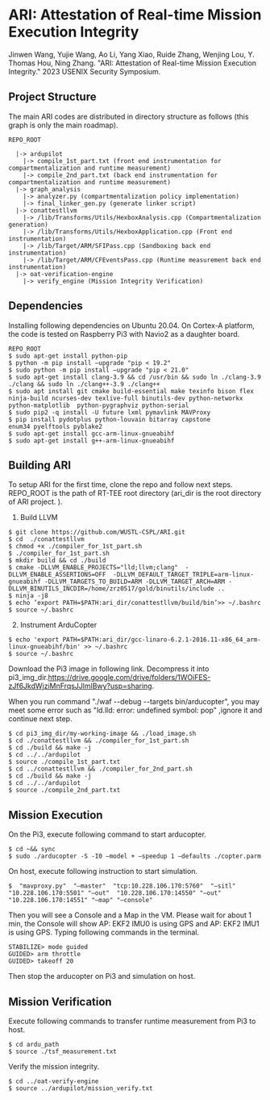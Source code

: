 
# ARI: Attestation of Real-time Mission Execution Integrity

Jinwen Wang, Yujie Wang, Ao Li, Yang Xiao, Ruide Zhang, Wenjing Lou, Y. Thomas Hou, Ning Zhang. "ARI: Attestation of Real-time Mission Execution Integrity." 2023 USENIX Security Symposium.

## Project Structure
The main ARI codes are distributed in directory structure as follows (this graph is only the main roadmap).
```
REPO_ROOT

  |-> ardupilot
    |-> compile_1st_part.txt (front end instrumentation for compartmentalization and runtime measurement)
    |-> compile_2nd_part.txt (back end instrumentation for compartmentalization and runtime measurement)
  |-> graph_analysis
    |-> analyzer.py (compartmentalization policy implementation)
    |-> final_linker_gen.py (generate linker script)
  |-> conattestllvm
    |-> /lib/Transforms/Utils/HexboxAnalysis.cpp (Compartmentalization generation)
    |-> /lib/Transforms/Utils/HexboxApplication.cpp (Front end instrumentation)
    |-> /lib/Target/ARM/SFIPass.cpp (Sandboxing back end instrumentation)
    |-> /lib/Target/ARM/CFEventsPass.cpp (Runtime measurement back end instrumentation)    
  |-> oat-verification-engine
    |-> verify_engine (Mission Integrity Verification)
```
## Dependencies
Installing following dependencies on Ubuntu 20.04. On Cortex-A platform, the code is tested on Raspberry Pi3 with Navio2 as a daughter board.
```
REPO_ROOT
$ sudo apt-get install python-pip  
$ python -m pip install –upgrade "pip < 19.2"  
$ sudo python -m pip install –upgrade "pip < 21.0"  
$ sudo apt-get install clang-3.9 && cd /usr/bin && sudo ln ./clang-3.9 ./clang && sudo ln ./clang++-3.9 ./clang++  
$ sudo apt install git cmake build-essential make texinfo bison flex ninja-build ncurses-dev texlive-full binutils-dev python-networkx  python-matplotlib  python-pygraphviz python-serial  
$ sudo pip2 -q install -U future lxml pymavlink MAVProxy  
$ pip install pydotplus python-louvain bitarray capstone  
enum34 pyelftools pyblake2  
$ sudo apt-get install gcc-arm-linux-gnueabihf
$ sudo apt-get install g++-arm-linux-gnueabihf
```
## Building ARI
To setup ARI for the first time, clone the repo and follow next steps. REPO_ROOT is the path of RT-TEE root directory (ari_dir  is the root directory of ARI project. ).
1. Build LLVM
```
$ git clone https://github.com/WUSTL-CSPL/ARI.git  
$ cd  ./conattestllvm 
$ chmod +x ./compiler_for_1st_part.sh  
$ ./compiler_for_1st_part.sh  
$ mkdir build && cd ./build  
$ cmake -DLLVM_ENABLE_PROJECTS="lld;llvm;clang"  -DLLVM_ENABLE_ASSERTIONS=OFF  -DLLVM_DEFAULT_TARGET_TRIPLE=arm-linux-gnueabihf -DLLVM_TARGETS_TO_BUILD=ARM -DLLVM_TARGET_ARCH=ARM -DLLVM_BINUTILS_INCDIR=/home/zrz0517/gold/binutils/include ..  
$ ninja -j8  
$ echo ’export PATH=$PATH:ari_dir/conattestllvm/build/bin’>> ~/.bashrc  
$ source ~/.bashrc
```

2. Instrument ArduCopter
 
```
$ echo 'export PATH=$PATH:ari_dir/gcc-linaro-6.2.1-2016.11-x86_64_arm-linux-gnueabihf/bin' >> ~/.bashrc
$ source ~/.bashrc
```
Download the Pi3 image in following link. Decompress it into  pi3_img_dir.https://drive.google.com/drive/folders/1WOiFES-zJf6JkdWjziMnFrqsJJlmlBwy?usp=sharing.  

When you run command "./waf --debug --targets bin/arducopter", you may meet some error such as "ld.lld: error: undefined symbol: pop" ,ignore it and continue next step.
```
$ cd pi3_img_dir/my-working-image && ./load_image.sh
$ cd ./conattestllvm && ./compiler_for_1st_part.sh  
$ cd ./build && make -j  
$ cd ../../ardupilot  
$ source ./compile_1st_part.txt  
$ cd ../conattestllvm && ./compiler_for_2nd_part.sh  
$ cd ./build && make -j  
$ cd ../../ardupilot  
$ source ./compile_2nd_part.txt
```

## Mission Execution
On the Pi3, execute following command to start arducopter.
```
$ cd ~&& sync  
$ sudo ./arducopter -S -I0 –model + –speedup 1 –defaults ./copter.parm
```

On host, execute following instruction to start simulation.
```
$  "mavproxy.py"  "–master"  "tcp:10.228.106.170:5760"  "–sitl" "10.228.106.170:5501" "–out"  "10.228.106.170:14550" "–out"  "10.228.106.170:14551" "–map" "–console"
```

Then you will see a  Console  and a  Map  in the VM. Please  wait for about 1 min, the  Console  will show  AP: EKF2 IMU0  is using GPS  and  AP: EKF2 IMU1 is using GPS.  Typing following commands in the terminal.  

```
STABILIZE> mode guided  
GUIDED> arm throttle  
GUIDED> takeoff 20
```
Then stop the arducopter on Pi3 and simulation on host.

## Mission Verification
Execute following commands to transfer runtime measurement from Pi3 to host.
```
$ cd ardu_path  
$ source ./tsf_measurement.txt
```

Verify the mission integrity.
```
$ cd ../oat-verify-engine  
$ source ../ardupilot/mission_verify.txt
```
